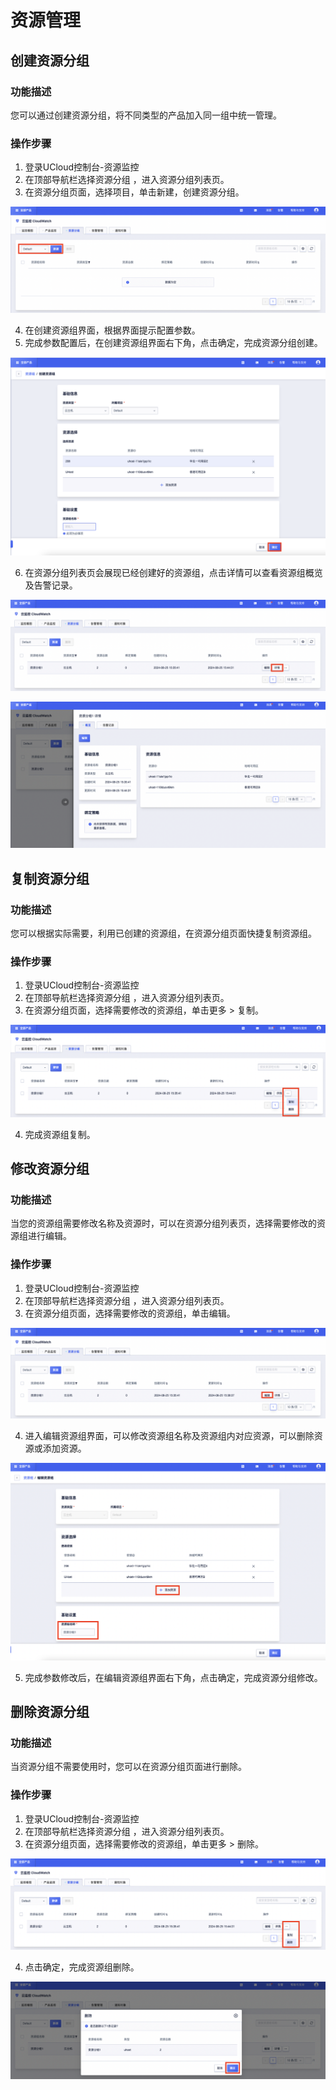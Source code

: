 # 资源管理

## 创建资源分组
### 功能描述
您可以通过创建资源分组，将不同类型的产品加入同一组中统一管理。
### 操作步骤
1. 登录UCloud控制台-资源监控
2. 在顶部导航栏选择资源分组 ，进入资源分组列表页。
3. 在资源分组页面，选择项目，单击新建，创建资源分组。

![Image text](../../images/6.png)

4. 在创建资源组界面，根据界面提示配置参数。
5. 完成参数配置后，在创建资源组界面右下角，点击确定，完成资源分组创建。

![Image text](../../images/7.png)

6. 在资源分组列表页会展现已经创建好的资源组，点击详情可以查看资源组概览及告警记录。

![Image text](../../images/8.png)

![Image text](../../images/9.png)

## 复制资源分组

### 功能描述
您可以根据实际需要，利用已创建的资源组，在资源分组页面快捷复制资源组。

### 操作步骤
1. 登录UCloud控制台-资源监控
2. 在顶部导航栏选择资源分组 ，进入资源分组列表页。
3. 在资源分组页面，选择需要修改的资源组，单击更多 > 复制。


![Image text](../../images/12.png)

4. 完成资源组复制。


## 修改资源分组

### 功能描述
当您的资源组需要修改名称及资源时，可以在资源分组列表页，选择需要修改的资源组进行编辑。

### 操作步骤
1. 登录UCloud控制台-资源监控
2. 在顶部导航栏选择资源分组 ，进入资源分组列表页。
3. 在资源分组页面，选择需要修改的资源组，单击编辑。
   

![Image text](../../images/10.png)

4. 进入编辑资源组界面，可以修改资源组名称及资源组内对应资源，可以删除资源或添加资源。

![Image text](../../images/11.png)

5. 完成参数修改后，在编辑资源组界面右下角，点击确定，完成资源分组修改。


## 删除资源分组

### 功能描述
当资源分组不需要使用时，您可以在资源分组页面进行删除。

### 操作步骤
1. 登录UCloud控制台-资源监控
2. 在顶部导航栏选择资源分组 ，进入资源分组列表页。
3. 在资源分组页面，选择需要修改的资源组，单击更多 > 删除。

![Image text](../../images/13.png)

4. 点击确定，完成资源组删除。

![Image text](../../images/14.png)
